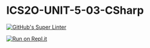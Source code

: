 # ICS2O-UNIT-5-03-CSharp

[![GitHub's Super Linter](https://github.com/MT-Aiden/ICS2O-UNIT-5-03-CSharp/workflows/GitHub's%20Super%20Linter/badge.svg)](https://github.com/MT-Aiden/ICS2O-UNIT-5-03-CSharp/actions)
 
[![Run on Repl.it](https://repl.it/badge/github/MT-Aiden/ICS2O-UNIT-5-03-CSharp)](https://repl.it/github/MT-Aiden/ICS2O-UNIT-5-03-CSharp)
